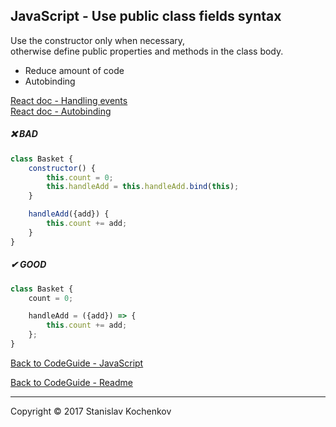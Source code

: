 ## JavaScript - Use public class fields syntax

Use the constructor only when necessary,  
otherwise define public properties and methods in the class body.

* Reduce amount of code
* Autobinding

[React doc - Handling events](https://reactjs.org/docs/handling-events.html)   
[React doc - Autobinding](https://reactjs.org/docs/react-without-es6.html#autobinding)

##### ❌ BAD

```javascript
class Basket {
    constructor() {
        this.count = 0;
        this.handleAdd = this.handleAdd.bind(this);
    }

    handleAdd({add}) {
        this.count += add;
    }
}
```

##### ✔ GOOD

```javascript
class Basket {
    count = 0;

    handleAdd = ({add}) => {
        this.count += add;
    };
}
```

[Back to CodeGuide - JavaScript](https://github.com/UserBug/codeGuide/tree/v2/docs/javaScript)

[Back to CodeGuide - Readme](https://github.com/UserBug/codeGuide/tree/v2)

---
Copyright © 2017 Stanislav Kochenkov 